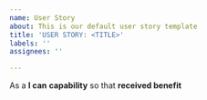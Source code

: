 ```yaml
---
name: User Story
about: This is our default user story template
title: 'USER STORY: <TITLE>'
labels: ''
assignees: ''

---
```


As a **I can**  **capability** so that **received benefit**
